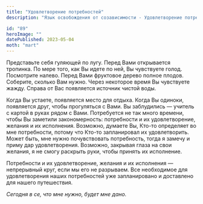 ```yaml
---
title: "Удовлетворение потребностей"
description: "Язык освобождения от созависимости - Удовлетворение потребностей"

id: "89"
heroImage: ""
datePublished: 2023-05-04
moth: "mart"
---
```


Представьте себя гуляющей по лугу. Перед Вами открывается тропинка. По мере
того, как Вы идете по ней, Вы чувствуете голод. Посмотрите налево. Перед Вами
фруктовое дерево полное плодов. Соберите, сколько Вам нужно. Через некоторое
время Вы чувствуете жажду. Справа от Вас появляется источник чистой воды.

Когда Вы устаете, появляется место для отдыха. Когда Вы одиноки, появляется
друг, чтобы прогуляться с Вами. Вы заблудились — учитель с картой в руках
рядом с Вами. Потребуется не так много времени, чтобы Вы заметили
закономерность: потребности и их удовлетворение, желания и их исполнения.
Возможно, думаете Вы, Кто-то определяет во мне потребности, потому что Кто-то
запланировал их удовлетворить. Может быть, мне нужно почувствовать
потребность, тогда я замечу и приму дар удовлетворения. Возможно, закрывая
глаза на свои желания, я не смогу раскрыть руки, чтобы принять их исполнение.

Потребности и их удовлетворение, желания и их исполнения — непрерывный круг,
если мы его не разрываем. Все необходимое для удовлетворения наших
потребностей уже запланировано и доставлено для нашего путешествия.

_Сегодня_ _в_ _се,_ _что_ _мне_ _нужно,_ _будет_ _мне_ _дано._

